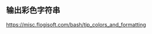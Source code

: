
输出彩色字符串
-------------------------------------
https://misc.flogisoft.com/bash/tip_colors_and_formatting